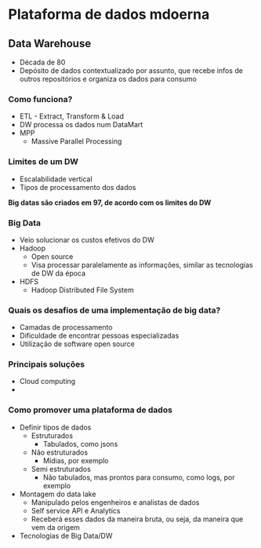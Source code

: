 # Plataforma de dados mdoerna

## Data Warehouse
- Década de 80
- Depósito de dados contextualizado por assunto, que recebe infos de outros repositórios e organiza os dados para consumo

### Como funciona?
- ETL - Extract, Transform & Load
- DW processa os dados num DataMart
- MPP
    - Massive Parallel Processing


### Limites de um DW
- Escalabilidade vertical
- Tipos de processamento dos dados

**Big datas são criados em 97, de acordo com os limites do DW**

### Big Data
- Veio solucionar os custos efetivos do DW
- Hadoop
    - Open source
    - Visa processar paralelamente as informações, similar as tecnologias de DW da época
- HDFS
    - Hadoop Distributed File System


### Quais os desafios de uma implementação de big data?
- Camadas de processamento
- Dificuldade de encontrar pessoas especializadas
- Utilização de software open source

### Principais soluções
- Cloud computing
- 


### Como promover uma plataforma de dados
- Definir tipos de dados
    - Estruturados
        - Tabulados, como jsons
    - Não estruturados
        - Mídias, por exemplo
    - Semi estruturados
        - Não tabulados, mas prontos para consumo, como logs, por exemplo
- Montagem do data lake
    - Manipulado pelos engenheiros e analistas de dados
    - Self service API e Analytics
    - Receberá esses dados da maneira bruta, ou seja, da maneira que vem da origem
- Tecnologias de Big Data/DW